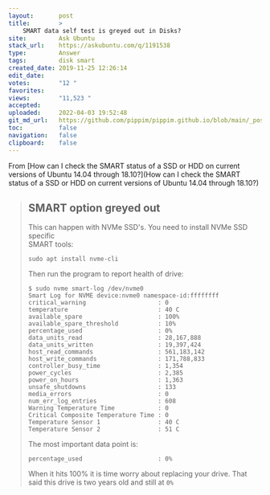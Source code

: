 ```yaml
---
layout:       post
title:        >
    SMART data self test is greyed out in Disks?
site:         Ask Ubuntu
stack_url:    https://askubuntu.com/q/1191538
type:         Answer
tags:         disk smart
created_date: 2019-11-25 12:26:14
edit_date:    
votes:        "12 "
favorites:    
views:        "11,523 "
accepted:     
uploaded:     2022-04-03 19:52:48
git_md_url:   https://github.com/pippim/pippim.github.io/blob/main/_posts/2019/2019-11-25-SMART-data-self-test-is-greyed-out-in-Disks_.md
toc:          false
navigation:   false
clipboard:    false
---
```


From [How can I check the SMART status of a SSD or HDD on current versions of Ubuntu 14.04 through 18.10?](How can I check the SMART status of a SSD or HDD on current versions of Ubuntu 14.04 through 18.10?)

> ## SMART option greyed out  
>   
> This can happen with NVMe SSD's. You need to install NVMe SSD specific  
> SMART tools:  
>   
>     sudo apt install nvme-cli  
>   
> Then run the program to report health of drive:  
>   
>     $ sudo nvme smart-log /dev/nvme0  
>     Smart Log for NVME device:nvme0 namespace-id:ffffffff  
>     critical_warning                    : 0  
>     temperature                         : 40 C  
>     available_spare                     : 100%  
>     available_spare_threshold           : 10%  
>     percentage_used                     : 0%  
>     data_units_read                     : 28,167,888  
>     data_units_written                  : 19,397,424  
>     host_read_commands                  : 561,183,142  
>     host_write_commands                 : 171,788,833  
>     controller_busy_time                : 1,354  
>     power_cycles                        : 2,385  
>     power_on_hours                      : 1,363  
>     unsafe_shutdowns                    : 133  
>     media_errors                        : 0  
>     num_err_log_entries                 : 608  
>     Warning Temperature Time            : 0  
>     Critical Composite Temperature Time : 0  
>     Temperature Sensor 1                : 40 C  
>     Temperature Sensor 2                : 51 C  
>   
> The most important data point is:  
>   
>     percentage_used                     : 0%  
>   
> When it hits 100% it is time worry about replacing your drive. That  
> said this drive is two years old and still at `0%`  

